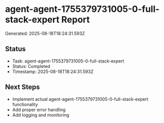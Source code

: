 # agent-agent-1755379731005-0-full-stack-expert Report

Generated: 2025-08-18T18:24:31.593Z

## Status
- Task: agent-agent-1755379731005-0-full-stack-expert
- Status: Completed
- Timestamp: 2025-08-18T18:24:31.593Z

## Next Steps
- Implement actual agent-agent-1755379731005-0-full-stack-expert functionality
- Add proper error handling
- Add logging and monitoring
